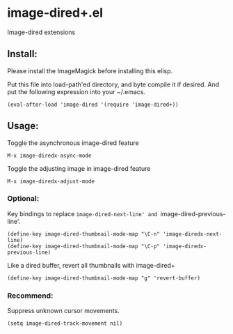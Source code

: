 # image-dired+.el

Image-dired extensions

## Install:

Please install the ImageMagick before installing this elisp.

Put this file into load-path'ed directory, and byte compile it if
desired. And put the following expression into your ~/.emacs.

    (eval-after-load 'image-dired '(require 'image-dired+))

## Usage:

Toggle the asynchronous image-dired feature

    M-x image-diredx-async-mode

Toggle the adjusting image in image-dired feature

    M-x image-diredx-adjust-mode


### Optional:

Key bindings to replace `image-dired-next-line' and `image-dired-previous-line'.

    (define-key image-dired-thumbnail-mode-map "\C-n" 'image-diredx-next-line)
    (define-key image-dired-thumbnail-mode-map "\C-p" 'image-diredx-previous-line)

Like a dired buffer, revert all thumbnails with image-dired+

    (define-key image-dired-thumbnail-mode-map "g" 'revert-buffer)

### Recommend:

Suppress unknown cursor movements.

    (setq image-dired-track-movement nil)

